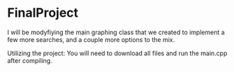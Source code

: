 # FinalProject
I will be modyfiying the main graphing class that we created to implement a few more searches, and a couple more options to the mix.

Utilizing the project:
You will need to download all files and run the main.cpp after compiling.

